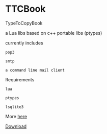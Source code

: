 TTCBook
=======

TypeToCopyBook


 a Lua libs based on c++ portable libs (ptypes)

currently includes

    pop3

    smtp

    a command line mail client

Requirements

    lua

    ptypes

    lsqlite3
    
    
More <a href='https://chiselapp.com/user/nicodelua/repository/ttcb/home'>here</a>

<a href='https://chiselapp.com/user/nicodelua/repository/ttcb/tarball/TTCBook-6a550540d6e3a3fb.tar.gz'>Download</a>

